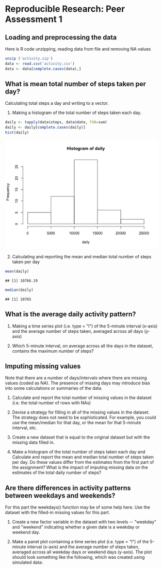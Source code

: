 # Reproducible Research: Peer Assessment 1


## Loading and preprocessing the data
Here is R code unzipping, reading data from file and removing NA values

```r
unzip ('activity.zip')
data <- read.csv('activity.csv')
data <- data[complete.cases(data),]
```


## What is mean total number of steps taken per day?
Calculating total steps a day and writing to a vector.  
1. Making a histogram of the total number of steps taken each day.

```r
daily <- tapply(data$steps, data$date, FUN=sum)
daily <- daily[complete.cases(daily)]
hist(daily)
```

![](PA1_template_files/figure-html/unnamed-chunk-2-1.png) 

2. Calculating and reporting the mean and median total number of steps taken per day

```r
mean(daily)
```

```
## [1] 10766.19
```

```r
median(daily)
```

```
## [1] 10765
```

## What is the average daily activity pattern?

1. Making a time series plot (i.e. type = "l") of the 5-minute interval (x-axis) and the average number of steps taken, averaged across all days (y-axis)

2. Which 5-minute interval, on average across all the days in the dataset, contains the maximum number of steps?

## Imputing missing values

Note that there are a number of days/intervals where there are missing values (coded as NA). The presence of missing days may introduce bias into some calculations or summaries of the data.

1. Calculate and report the total number of missing values in the dataset (i.e. the total number of rows with NAs)

2. Devise a strategy for filling in all of the missing values in the dataset. The strategy does not need to be sophisticated. For example, you could use the mean/median for that day, or the mean for that 5-minute interval, etc.

3. Create a new dataset that is equal to the original dataset but with the missing data filled in.

4. Make a histogram of the total number of steps taken each day and Calculate and report the mean and median total number of steps taken per day. Do these values differ from the estimates from the first part of the assignment? What is the impact of imputing missing data on the estimates of the total daily number of steps?

## Are there differences in activity patterns between weekdays and weekends?

For this part the weekdays() function may be of some help here. Use the dataset with the filled-in missing values for this part.

1. Create a new factor variable in the dataset with two levels -- "weekday" and "weekend" indicating whether a given date is a weekday or weekend day.

2. Make a panel plot containing a time series plot (i.e. type = "l") of the 5-minute interval (x-axis) and the average number of steps taken, averaged across all weekday days or weekend days (y-axis). The plot should look something like the following, which was created using simulated data:
